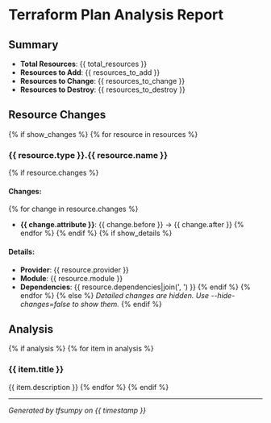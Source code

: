 # Terraform Plan Analysis Report

## Summary
- **Total Resources**: {{ total_resources }}
- **Resources to Add**: {{ resources_to_add }}
- **Resources to Change**: {{ resources_to_change }}
- **Resources to Destroy**: {{ resources_to_destroy }}

## Resource Changes
{% if show_changes %}
{% for resource in resources %}
### {{ resource.type }}.{{ resource.name }}
{% if resource.changes %}
#### Changes:
{% for change in resource.changes %}
- **{{ change.attribute }}**: {{ change.before }} → {{ change.after }}
{% endfor %}
{% endif %}
{% if show_details %}
#### Details:
- **Provider**: {{ resource.provider }}
- **Module**: {{ resource.module }}
- **Dependencies**: {{ resource.dependencies|join(', ') }}
{% endif %}
{% endfor %}
{% else %}
*Detailed changes are hidden. Use --hide-changes=false to show them.*
{% endif %}

## Analysis
{% if analysis %}
{% for item in analysis %}
### {{ item.title }}
{{ item.description }}
{% endfor %}
{% endif %}

---
*Generated by tfsumpy on {{ timestamp }}* 